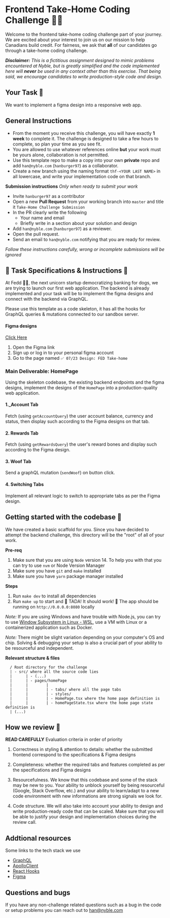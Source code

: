 # Frontend Take-Home Coding Challenge 🧑‍💻


Welcome to the frontend take-home coding challenge part of your journey. We are excited about your interest to join us on our mission to help Canadians build credit.
For fairness, we ask that **all** of our candidates go through a take-home coding challenge. 

_**Disclaimer:** This is a fictitious assignment designed to mimic problems encountered at Nyble, but is greatly simplified and the code implemented here will **never** be used in any context other than this exercise. That being said, we encourage candidates to write production-style code and design._


## Your Task 🔨

We want to implement a figma design into a responsive web app. 

## General Instructions

* From the moment you receive this challenge, you will have exactly __1 week__ to complete it. The challenge is designed to take a few hours to complete, so plan your time as you see fit.
* You are allowed to use whatever references online __but__ your work must be yours alone, collaboration is not permitted.
* Use this template repo to make a copy into your own **private** repo and add `han@nyble.com` (`hanburger97`) as a collaborator. 
* Create a new branch using the naming format `thf-<YOUR LAST NAME>` in all lowercase, and write your implementation code on that branch.

**Submission instructions**
_Only when ready to submit your work_

* Invite `hanburger97` as a contributor
* Open a new **Pull Request** from your working branch into `master` and title it `Take-Home Challenge Submission`
* In the PR clearly write the following
  * Your name and email
  * Briefly write in a section about your solution and design
* Add `han@nyble.com` (`hanburger97`) as a reviewer.
* Open the pull request.
* Send an email to `han@nyble.com` notifying that you are ready for review.

_Follow these instructions carefully, wrong or incomplete submissions will be ignored_


## 🚧 Task Specifications & Instructions 🚧


At Fedd 🐶💸, the next unicorn startup democratizing banking for dogs, we are trying to launch our first web application. 
The backend is already implemented and your task will be to implement the figma designs and connect with the backend via GraphQL.

Please use this template as a code skeleton, it has all the hooks for GraphQL queries & mutations connected to our sandbox server.

#### Figma designs

[Click Here](https://www.figma.com/file/K2ot0VyCHPzNIeDYB4jrYH/Nyble-FED-Take-Home-Designs?type=design&node-id=12%3A517&mode=design&t=8wqLhyJnQFEDzSzs-1)

1. Open the Figma link
2. Sign up or log in to your personal figma account
3. Go to the page named `✅ 07/23 Design: FED Take-home` 

### Main Deliverable: HomePage

Using the skeleton codebase, the existing backend endpoints and the figma designs, implement the designs of the `HomePage` into a production-quality web application.

#### 1._Account Tab

Fetch (using `getAccountQuery`) the user account balance, currency and status, then display such according to the Figma designs on that tab.

#### 2. Rewards Tab

Fetch (using `getRewardsQuery`) the user's reward bones and display such according to the Figma design.

#### 3. Woof Tab

Send a graphQL mutation (`sendWoof`) on button click.

#### 4. Switching Tabs
Implement all relevant logic to switch to appropriate tabs as per the Figma design.

## Getting started with the codebase 🚀

We have created a basic scaffold for you. Since you have decided to attempt the backend challenge, this directory will be the "root" of all of your work.

**Pre-req**
1. Make sure that you are using `Node` version 14. To help you with that you can try to use `nvm` or Node Version Manager
2. Make sure you have `git` and `make` installed
3. Make sure you have `yarn` package manager installed

**Steps**
1. Run `make dev` to install all dependencies 
2. Run `make up` to start and 🎉 TADA! It should work! 🎉 The app should be running on `http://0.0.0.0:8080` locally

_Note:_ If you are using Windows and have trouble with Node.js, you can try to use [Window Subsystem in Linux - WSL](https://learn.microsoft.com/en-us/windows/wsl/), use a VM with Linux or a containerized application such as Docker.

*Note:* There might be slight variation depending on your computer's OS and chip. Solving & debugging your setup is also a crucial part of your ability to be resourceful and independent.

**Relevant structure & files**

```
  / Root directory for the challenge
  | - src/ where all the source code lies
  |      | - (...)
  |      | - pages/homePage
  |      |        |
  |      |        | - tabs/ where all the page tabs 
  |      |        | - styles/ 
  |      |        | - HomePage.tsx where the home page definition is
  |      |        | - homePageState.tsx where the home page state definition is
  | (...)
``` 

## How we review 🧐

**READ CAREFULLY**
Evaluation criteria in order of priority

1. Correctness in styling & attention to details: whether the submitted frontend correspond to the specifications & Figma designs

2. Completeness: whether the required tabs and features completed as per the specifications and Figma designs

3. Resourcefulness. We know that this codebase and some of the stack may be new to you. Your ability to unblock yourself by being resourceful (Google, Stack Overflow, etc.) and your ability to learn/adapt to a new code environment with new informations are strong signals we look for.

4. Code structure. We will also take into account your ability to design and write production-ready code that can be scaled. Make sure that you will be able to justify your design and implementation choices during the review call.


## Addtional resources

Some links to the tech stack we use
* [GraphQL](https://graphql.org/)
* [ApolloClient](https://www.apollographql.com/docs/react/development-testing/static-typing/)
* [React Hooks](https://react.dev/reference/react)
* [Figma](https://www.figma.com/resource-library/design-basics/)

## Questions and bugs

If you have any non-challenge related  questions such as a bug in the code or setup problems you can reach out to han@nyble.com
